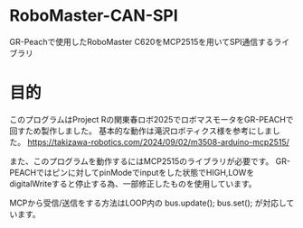 # RoboMaster-CAN-SPI
GR-Peachで使用したRoboMaster C620をMCP2515を用いてSPI通信するライブラリ

# 目的
このプログラムはProject Rの関東春ロボ2025でロボマスモータをGR-PEACHで回すため製作しました。
基本的な動作は滝沢ロボティクス様を参考にしました。
https://takizawa-robotics.com/2024/09/02/m3508-arduino-mcp2515/


また、このプログラムを動作するにはMCP2515のライブラリが必要です。
GR-PEACHではピンに対してpinModeでinputをした状態でHIGH,LOWをdigitalWriteすると停止する為、一部修正したものを使用しています。

MCPから受信/送信をする方法はLOOP内の
  bus.update();
  bus.set();
が対応しています。




